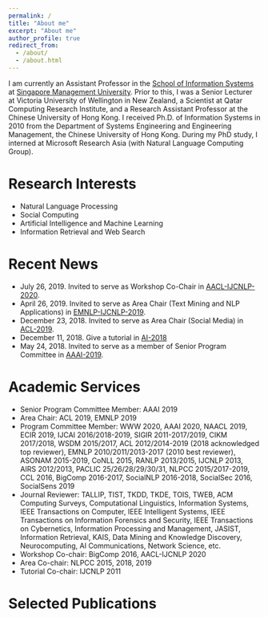 ```yaml
---
permalink: /
title: "About me"
excerpt: "About me"
author_profile: true
redirect_from: 
  - /about/
  - /about.html
---
```


I am currently an Assistant Professor in the [School of Information Systems](https://sis.smu.edu.sg/) at [Singapore Management University](https://www.smu.edu.sg/). Prior to this, I was a Senior Lecturer at Victoria University of Wellington in New Zealand, a Scientist at Qatar Computing Research Institute, and a Research Assistant Professor at the Chinese University of Hong Kong. I received Ph.D. of Information Systems in 2010 from the Department of Systems Engineering and Engineering Management, the Chinese University of Hong Kong. During my PhD study, I interned at Microsoft Research Asia (with Natural Language Computing Group).


# Research Interests
* Natural Language Processing
* Social Computing
* Artificial Intelligence and Machine Learning 
* Information Retrieval and Web Search


# Recent News
* July 26, 2019. Invited to serve as Workshop Co-Chair in [AACL-IJCNLP-2020](http://aacl2020.org/).
* April 26, 2019. Invited to serve as Area Chair (Text Mining and NLP Applications) in [EMNLP-IJCNLP-2019](https://www.emnlp-ijcnlp2019.org/).
* December 23, 2018. Invited to serve as Area Chair (Social Media) in [ACL-2019](http://www.acl2019.org/EN/index.xhtml).
* December 11, 2018. Give a tutorial in [AI-2018](https://ecs.victoria.ac.nz/Events/AI2018/)
* May 24, 2018. Invited to serve as a member of Senior Program Committee in [AAAI-2019](https://aaai.org/Conferences/AAAI-19/).

# Academic Services
* Senior Program Committee Member: AAAI 2019
* Area Chair: ACL 2019, EMNLP 2019
* Program Committee Member: WWW 2020, AAAI 2020, NAACL 2019, ECIR 2019, IJCAI 2016/2018-2019, SIGIR 2011-2017/2019, CIKM 2017/2018, WSDM 2015/2017, ACL 2012/2014-2019 (2018 acknowledged top reviewer), EMNLP 2010/2011/2013-2017 (2010 best reviewer), ASONAM 2015-2019, CoNLL 2015, RANLP 2013/2015, IJCNLP 2013, AIRS 2012/2013, PACLIC 25/26/28/29/30/31, NLPCC 2015/2017-2019, CCL 2016, BigComp 2016-2017, SocialNLP 2016-2018, SocialSec 2016, SocialSens 2019
* Journal Reviewer: TALLIP, TIST, TKDD, TKDE, TOIS, TWEB, ACM Computing Surveys, Computational Linguistics, Information Systems, IEEE Transactions on Computer, IEEE Intelligent Systems, IEEE Transactions on Information Forensics and Security, IEEE Transactions on Cybernetics, Information Processing and Management, JASIST, Information Retrieval, KAIS, Data Mining and Knowledge Discovery, Neurocomputing, AI Communications, Network Science, etc.
* Workshop Co-chair: BigComp 2016, AACL-IJCNLP 2020
* Area Co-chair: NLPCC 2015, 2018, 2019
* Tutorial Co-chair: IJCNLP 2011

# Selected Publications
